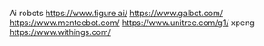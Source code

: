 Ai robots
https://www.figure.ai/
https://www.galbot.com/
https://www.menteebot.com/
https://www.unitree.com/g1/
xpeng
https://www.withings.com/